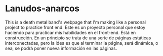 # Lanudos-anarcos
This is a death metal band's webpage that I'm making like a personal project to practice front end.
Este es un proyecto personal que estoy haciendo para practicar mis habilidades en el front-end.
Está en construcción.
En un principio se trata de una serie de páginas estáticas interconectadas, pero la idea es que al terminar la página, será dinámica, o sea, se podrá poner nueva información en las páginas.
